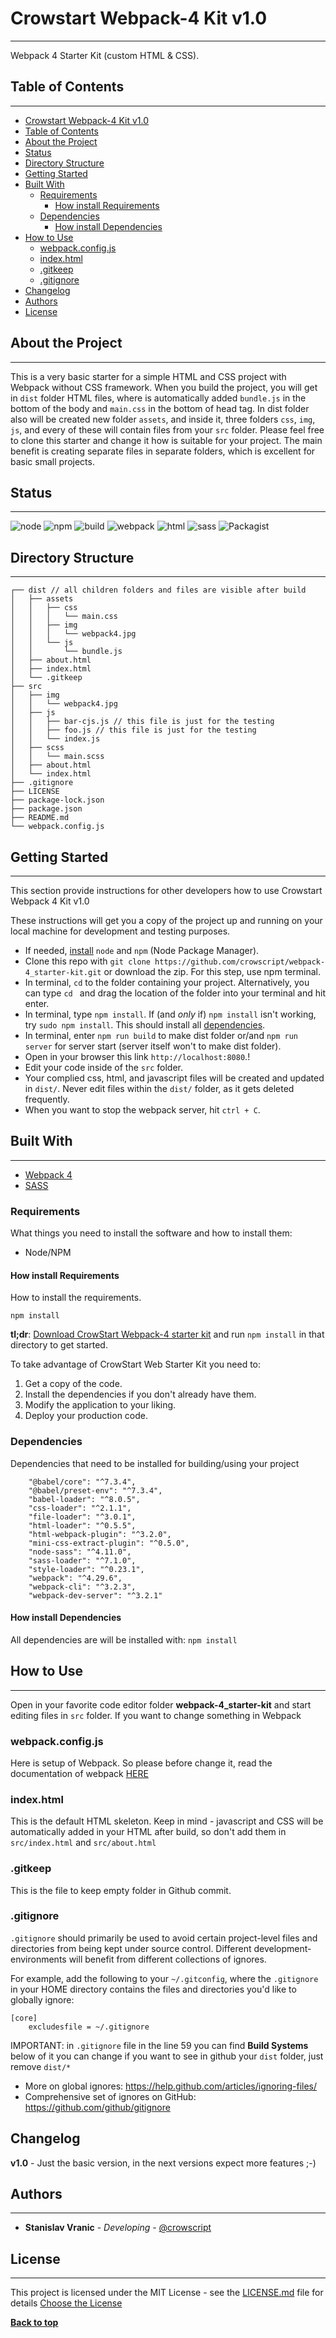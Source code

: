 # Crowstart Webpack-4 Kit v1.0
---
Webpack 4 Starter Kit (custom HTML & CSS). 

## Table of Contents   
---
- [Crowstart Webpack-4 Kit v1.0](#crowstart-webpack-4-kit-v10)
- [Table of Contents](#table-of-contents)
- [About the Project](#about-the-project)
- [Status](#status)
- [Directory Structure](#directory-structure)
- [Getting Started](#getting-started)
- [Built With](#built-with)
  - [Requirements](#requirements)
    - [How install Requirements](#how-install-requirements)
  - [Dependencies](#dependencies)
    - [How install Dependencies](#how-install-dependencies)
- [How to Use](#how-to-use)
  - [webpack.config.js](#webpackconfigjs)
  - [index.html](#indexhtml)
  - [.gitkeep](#gitkeep)
  - [.gitignore](#gitignore)
- [Changelog](#changelog)
- [Authors](#authors)
- [License](#license)

## About the Project
---
This is a very basic starter for a simple HTML and CSS project with Webpack without CSS framework. When you build the project, you will get in `dist` folder HTML files, where is automatically added `bundle.js` in the bottom of the body and `main.css` in the bottom of head tag.
In dist folder also will be created new folder `assets`, and inside it, three folders `css`, `img`, `js`, and every of these will contain files from your `src` folder.
Please feel free to clone this starter and change it how is suitable for your project.
The main benefit is creating separate files in separate folders, which is excellent for basic small projects.


## Status
---
![node](https://img.shields.io/node/v/webpack.svg) 
![npm](https://img.shields.io/npm/v/webpack.svg)  ![build](https://img.shields.io/travis/webpack/webpack/master.svg) 
![webpack](https://img.shields.io/badge/Webpack-v4.29.6-blue.svg)
![html](https://img.shields.io/badge/HTML-v5-orange.svg)
![sass](https://img.shields.io/badge/SASS-v3.7.3-pink.svg) ![Packagist](https://img.shields.io/packagist/l/doctrine/orm.svg)


## Directory Structure
---
```
┌── dist // all children folders and files are visible after build
│   ├── assets
│   │   ├── css
│   │   │   └── main.css
│   │   ├── img
│   │   │   └── webpack4.jpg
│   │   └── js
│   │       └── bundle.js
│   ├── about.html
│   ├── index.html
│   └── .gitkeep
├── src
│   ├── img
│   │   └── webpack4.jpg
│   ├── js
│   │   ├── bar-cjs.js // this file is just for the testing
│   │   ├── foo.js // this file is just for the testing
│   │   └── index.js
│   ├── scss
│   │   └── main.scss
│   ├── about.html
│   └── index.html
├── .gitignore
├── LICENSE
├── package-lock.json
├── package.json
├── README.md
└── webpack.config.js

```

## Getting Started
---
This section provide instructions for other developers how to use Crowstart Webpack 4 Kit v1.0

These instructions will get you a copy of the project up and running on your local machine for development and testing purposes.

- If needed, [install](http://blog.nodeknockout.com/post/65463770933/how-to-install-node-js-and-npm) `node` and `npm` (Node Package Manager).
- Clone this repo with `git clone https://github.com/crowscript/webpack-4_starter-kit.git` or download the zip. For this step, use npm terminal.
- In terminal, `cd` to the folder containing your project. Alternatively, you can type `cd ` and drag the location of the folder into your terminal and hit enter.
- In terminal, type `npm install`. If (and _only_ if) `npm install` isn't working, try `sudo npm install`. This should install all [dependencies](#dependencies).
- In terminal, enter `npm run build` to make dist folder or/and `npm run server` for server start (server itself won't to make dist folder).
- Open in your browser this link `http://localhost:8080`.!
- Edit your code inside of the `src` folder.
- Your complied css, html, and javascript files will be created and updated in `dist/`. Never edit files within the `dist/` folder, as it gets deleted frequently.
- When you want to stop the webpack server, hit `ctrl + C`.

	
## Built With
---

- [Webpack 4](https://webpack.js.org/)
- [SASS](https://sass-lang.com/)


### Requirements
What things you need to install the software and how to install them:

- Node/NPM

#### How install Requirements
How to install the requirements.

`npm install`

**tl;dr**: [Download CrowStart Webpack-4 starter kit](https://github.com/crowscript/webpack-4_starter-kit.git) and run `npm install` in that directory to get started.

To take advantage of CrowStart Web Starter Kit you need to:

1. Get a copy of the code.
2. Install the dependencies if you don't already have them.
3. Modify the application to your liking.
4. Deploy your production code.


### Dependencies
Dependencies that need to be installed for building/using your project
```
    "@babel/core": "^7.3.4",
    "@babel/preset-env": "^7.3.4",
    "babel-loader": "^8.0.5",
    "css-loader": "^2.1.1",
    "file-loader": "^3.0.1",
    "html-loader": "^0.5.5",
    "html-webpack-plugin": "^3.2.0",
    "mini-css-extract-plugin": "^0.5.0",
    "node-sass": "^4.11.0",
    "sass-loader": "^7.1.0",
    "style-loader": "^0.23.1",
    "webpack": "^4.29.6",
    "webpack-cli": "^3.2.3",
    "webpack-dev-server": "^3.2.1"
```
#### How install Dependencies
All dependencies are will be installed with:
`
npm install 
`

## How to Use
---
Open in your favorite code editor folder **webpack-4_starter-kit** and start editing files in `src` folder.
If you want to change something in Webpack 

### webpack.config.js
Here is setup of Webpack. So please before change it, read the documentation of webpack [HERE](https://webpack.js.org/guides)

### index.html
This is the default HTML skeleton. Keep in mind - javascript and CSS will be automatically added in your HTML after build, so don't add them in `src/index.html` and `src/about.html`

### .gitkeep
This is the file to keep empty folder in Github commit.

### .gitignore
`.gitignore` should primarily be used to avoid certain project-level files and directories from
being kept under source control. Different development-environments will benefit from different collections of ignores.

For example, add the following to your `~/.gitconfig`, where the `.gitignore`
in your HOME directory contains the files and directories you'd like to
globally ignore:

```gitignore
[core]
    excludesfile = ~/.gitignore
```

IMPORTANT:
in `.gitignore` file in the line 59 you can find  **Build Systems** below of it you can change if you want to see in github your `dist` folder, just remove `dist/*`

- More on global ignores: https://help.github.com/articles/ignoring-files/
- Comprehensive set of ignores on GitHub: https://github.com/github/gitignore



## Changelog

**v1.0**
	- Just the basic version, in the next versions expect more features ;-)

## Authors
---
* **Stanislav Vranic** - *Developing* - [@crowscript](http://crowscript.com)

## License
---
This project is licensed under the MIT License - see the [LICENSE.md](LICENSE.md) file for details
[Choose the License](https://choosealicense.com/)


**[Back to top](#table-of-contents)**



